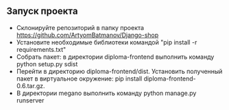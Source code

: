 ## Запуск проекта 

 - Склонируйте репозиторий в папку проекта https://github.com/ArtyomBatmanov/Django-shop
 - Установите необходимые библиотеки командой "pip install -r requirements.txt"
 - Собрать пакет: в директории diploma-frontend выполнить команду python setup.py sdist
 - Перейти в директорию diploma-frontend/dist. Установить полученный пакет в виртуальное окружение: pip install diploma-frontend-0.6.tar.gz. 
 - В директории megano выполнить команду python manage.py runserver
